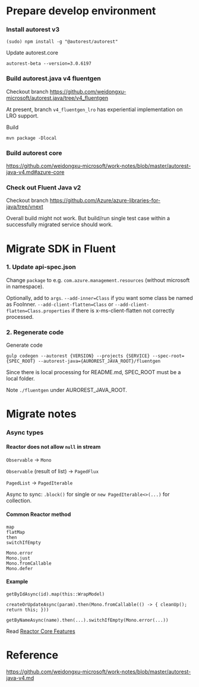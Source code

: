 # Prepare develop environment

### Install autorest v3

`(sudo) npm install -g "@autorest/autorest"`

Update autorest.core

`autorest-beta --version=3.0.6197`

### Build autorest.java v4 fluentgen

Checkout branch https://github.com/weidongxu-microsoft/autorest.java/tree/v4_fluentgen

At present, branch `v4_fluentgen_lro` has experiential implementation on LRO support.

Build

`mvn package -Dlocal`

### Build autorest core

https://github.com/weidongxu-microsoft/work-notes/blob/master/autorest-java-v4.md#azure-core

### Check out Fluent Java v2

Checkout branch https://github.com/Azure/azure-libraries-for-java/tree/vnext

Overall build might not work. But build/run single test case within a successfully migrated service should work.

# Migrate SDK in Fluent

### 1. Update api-spec.json

Change `package` to e.g. `com.azure.management.resources` (without microsoft in namespace).

Optionally, add to `args`.
`--add-inner=Class` if you want some class be named as FooInner.
`--add-client-flatten=Class` or `--add-client-flatten=Class.properties` if there is x-ms-client-flatten not correctly processed.

### 2. Regenerate code

Generate code

`gulp codegen --autorest {VERSION} --projects {SERVICE} --spec-root={SPEC_ROOT} --autorest-java={AUROREST_JAVA_ROOT}/fluentgen`

Since there is local processing for README.md, SPEC_ROOT must be a local folder.

Note `./fluentgen` under AUROREST_JAVA_ROOT.

# Migrate notes

### Async types

#### Reactor does not allow `null` in stream

`Observable` -> `Mono`

`Observable` (result of list) -> `PagedFlux`

`PagedList` -> `PagedIterable`

Async to sync: `.block()` for single or `new PagedIterable<>(...)` for collection.

#### Common Reactor method

```
map
flatMap
then
switchIfEmpty

Mono.error
Mono.just
Mono.fromCallable
Mono.defer
```

#### Example

```
getByIdAsync(id).map(this::WrapModel)

createOrUpdateAsync(param).then(Mono.fromCallable(() -> { cleanUp(); return this; }))

getByNameAsync(name).then(...).switchIfEmpty(Mono.error(...))
```

Read [Reactor Core Features](https://projectreactor.io/docs/core/release/reference/#core-features)

# Reference

https://github.com/weidongxu-microsoft/work-notes/blob/master/autorest-java-v4.md
